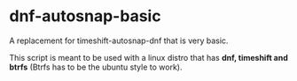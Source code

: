 # dnf-autosnap-basic
A replacement for timeshift-autosnap-dnf that is very basic.

This script is meant to be used with a linux distro that has **dnf, timeshift and btrfs**
(Btrfs has to be the ubuntu style to work).
